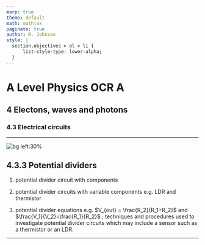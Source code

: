 ```yaml
---
marp: true
theme: default
math: mathjax
paginate: true
author: R. Johnson
style: |
  section.objectives > ol > li {
      list-style-type: lower-alpha;
  }
---
```


# A Level Physics OCR A
## 4 Electons, waves and photons
### 4.3 Electrical circuits

---

<!-- _class: objectives -->

![bg left:30%](https://images.unsplash.com/photo-1492962827063-e5ea0d8c01f5?ixlib=rb-4.0.3&ixid=MnwxMjA3fDB8MHxwaG90by1wYWdlfHx8fGVufDB8fHx8&auto=format&fit=crop&w=2121&q=80)
## 4.3.3 Potential dividers


1. potential divider circuit with components

2. potential divider circuits with variable components e.g. LDR and thermistor

3. potential divider equations e.g. $V_{out} = \frac{R_2}{R_1+R_2}$ and $\frac{V_1}{V_2}=\frac{R_1}{R_2}$ ; techniques and procedures used to investigate potential divider circuits which may include a sensor such as a thermistor or an LDR.

---